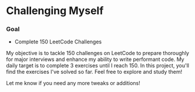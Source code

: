 # Challenging Myself
### Goal
- Complete 150 LeetCode Challenges

<p>My objective is to tackle 150 challenges on LeetCode to prepare thoroughly for major interviews and enhance my ability to write performant code. My daily target is to complete 3 exercises until I reach 150. In this project, you'll find the exercises I've solved so far. Feel free to explore and study them!</p>
Let me know if you need any more tweaks or additions!
